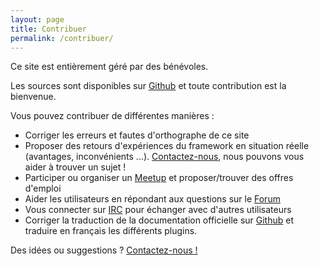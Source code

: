 ```yaml
---
layout: page
title: Contribuer
permalink: /contribuer/
---
```


Ce site est entièrement géré par des bénévoles.

Les sources sont disponibles sur [Github](http://github.com/cakephp-fr) et toute contribution est la bienvenue.

Vous pouvez contribuer de différentes manières :

* Corriger les erreurs et fautes d'orthographe de ce site
* Proposer des retours d'expériences du framework en situation réelle (avantages, inconvénients ...). [Contactez-nous](/contact), nous pouvons vous aider à trouver un sujet !
* Participer ou organiser un [Meetup](/meetups) et proposer/trouver des offres d'emploi
* Aider les utilisateurs en répondant aux questions sur le [Forum](http://forum.cakephp-fr.org)
* Vous connecter sur [IRC](/irc) pour échanger avec d'autres utilisateurs
* Corriger la traduction de la documentation officielle sur [Github](https://github.com/cakephp/docs) et traduire en français les différents plugins.

Des idées ou suggestions ? [Contactez-nous !](mailto:contact@cakephp-fr.org)